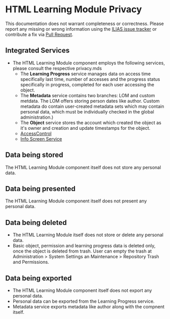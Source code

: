 # HTML Learning Module Privacy

This documentation does not warrant completeness or correctness. Please report any
missing or wrong information using the [ILIAS issue tracker](https://mantis.ilias.de)
or contribute a fix via [Pull Request](../../docs/development/contributing.md#pull-request-to-the-repositories).

## Integrated Services

- The HTML Learning Module component employs the following services, please consult the respective privacy.mds
  - The **Learning Progress** service manages data on access time specifically last time, number of accesses and the progress status specifically in progress, completed for each user accessing the object.
  - The **Metadata** service contains two branches: LOM and custom metdata. The LOM offers storing person dates like author. Custom metadata do contain user-created metadata sets which may contain personal data, which must be individually checked in the global administration.)
  - The **Object** service stores the account which created the
    object as it's owner and creation and update timestamps for the
    object.
  - [AccessControl](../../Services/AccessControl/PRIVACY.md)
  - [Info Screen Service](../../Services/InfoScreen/PRIVACY.md)

## Data being stored

The HTML Learning Module component itself does not store any personal data.

## Data being presented

The HTML Learning Module component itself does not present any personal data.

## Data being deleted

- The HTML Learning Module itself does not store or delete any personal data.
- Basic object, permission and learning progress data is deleted only, once the
  object is deleted from trash. User can empty the trash at Administration > System
  Settings an Maintenance > Repository Trash and Permissions.


## Data being exported 

- The HTML Learning Module component itself does not export any personal data.
- Personal data can be exported from the Learning Progress service.
- Metadata  service exports metadata like author along with the compnent itself.
